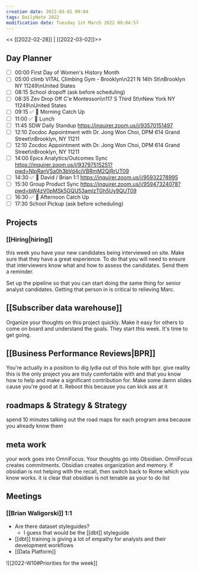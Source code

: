 ```yaml
---
creation date: 2022-03-01 09:04
tags: DailyNote 2022
modification date: Tuesday 1st March 2022 09:04:57
---
```


<< [[2022-02-28]] | [[2022-03-02]]>>


## Day Planner
- [ ] 00:00 First Day of Women's History Month 
- [ ] 05:00 climb VITAL Climbing Gym - Brooklyn\n221 N 14th St\nBrooklyn NY 11249\nUnited States
- [ ] 08:15 School dropoff (ask before scheduling) 
- [ ] 08:35 Zev Drop Off C'e Montessori\n117 S Third St\nNew York NY 11249\nUnited States
- [ ] 09:15 ✅ 📨 Morning Catch Up 
- [ ] 11:00 ✅ 🍱 Lunch 
- [ ] 11:45 SDW Daily Standup https://inquirer.zoom.us/j/93570151497
- [ ] 12:10 Zocdoc Appointment with Dr. Jong Won Choi, DPM 614 Grand Street\nBrooklyn, NY 11211
- [ ] 12:10 Zocdoc Appointment with Dr. Jong Won Choi, DPM 614 Grand Street\nBrooklyn, NY 11211
- [ ] 14:00 Epics Analytics/Outcomes Sync https://inquirer.zoom.us/j/93797515251?pwd=NlpRanVSa0h3bVd4cjVBRmM2QjRrUT09
- [ ] 14:30 ✅ 🤝 David / Brian 1:1 https://inquirer.zoom.us/j/95932278995
- [ ] 15:30 Group Product Sync https://inquirer.zoom.us/j/95947324078?pwd=bW4zV0pMSk5GQU53amlzTGh5Uy9QUT09
- [ ] 16:30 ✅ 📨 Afternoon Catch Up 
- [ ] 17:30 School Pickup (ask before scheduling) 

## Projects
### [[Hiring|hiring]]
this week you have your new candidates being interviewed on site. Make sure that they have a great experience. To do that you will need to ensure that interviewers know what and how to assess the candidates. Send them a reminder.

Set up the pipeline so that you can start doing the same thing for senior analyst candidates. Getting that person in is critical to relieving Marc.


## [[Subscriber data warehouse]]
Organize your thoughts on this project quickly. Make it easy for others to come on board and understand the goals. They start this week. It's time to get going.

## [[Business Performance Reviews|BPR]]
You're actually in a position to dig lydia out of this hole with bpr. give reality this is the only project you are truly comfortable with and that you know how to help and make a significant contribution for. Make some damn slides cause you're good at it. Reboot this because you can kick ass at it

## roadmaps & Strategy & Strategy
spend 10 minutes talking out the road maps for each program area because you already know them

## meta work
your work goes into OmniFocus. Your thoughts go into Obsidian. OmniFocus creates commitments. Obsidian creates organization and memory. If obsidian is not helping with the recall, then switch back to Rome which you know works. it is clear that obsidian is not tenable as your to do list



## Meetings

### [[Brian Waligorski]] 1:1
- Are there dataset styleguides?
	- I guess that would be the [[dbt]] styleguide
- [[dbt]] training is giving a lot of empathy for analysts and their development workflows
- [[Data Platform]]

![[2022-W10#Priorities for the week]]